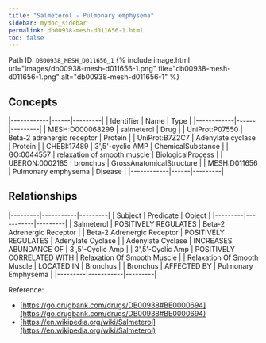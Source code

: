 ```yaml
---
title: "Salmeterol - Pulmonary emphysema"
sidebar: mydoc_sidebar
permalink: db00938-mesh-d011656-1.html
toc: false 
---
```



Path ID: `DB00938_MESH_D011656_1`
{% include image.html url="images/db00938-mesh-d011656-1.png" file="db00938-mesh-d011656-1.png" alt="db00938-mesh-d011656-1" %}

## Concepts

|------------|------|---------|
| Identifier | Name | Type    |
|------------|------|---------|
| MESH:D000068299 | salmeterol | Drug |
| UniProt:P07550 | Beta-2 adrenergic receptor | Protein |
| UniProt:B7Z2C7 | Adenylate cyclase | Protein |
| CHEBI:17489 | 3',5'-cyclic AMP | ChemicalSubstance |
| GO:0044557 | relaxation of smooth muscle | BiologicalProcess |
| UBERON:0002185 | bronchus | GrossAnatomicalStructure |
| MESH:D011656 | Pulmonary emphysema | Disease |
|------------|------|---------|

## Relationships

|---------|-----------|---------|
| Subject | Predicate | Object  |
|---------|-----------|---------|
| Salmeterol | POSITIVELY REGULATES | Beta-2 Adrenergic Receptor |
| Beta-2 Adrenergic Receptor | POSITIVELY REGULATES | Adenylate Cyclase |
| Adenylate Cyclase | INCREASES ABUNDANCE OF | 3',5'-Cyclic Amp |
| 3',5'-Cyclic Amp | POSITIVELY CORRELATED WITH | Relaxation Of Smooth Muscle |
| Relaxation Of Smooth Muscle | LOCATED IN | Bronchus |
| Bronchus | AFFECTED BY | Pulmonary Emphysema |
|---------|-----------|---------|

Reference: 
  - [https://go.drugbank.com/drugs/DB00938#BE0000694](https://go.drugbank.com/drugs/DB00938#BE0000694)
  - [https://en.wikipedia.org/wiki/Salmeterol](https://en.wikipedia.org/wiki/Salmeterol)
